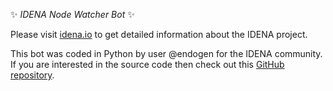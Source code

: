 ✨ *IDENA Node Watcher Bot* ✨  

Please visit [idena.io](http://idena.io) to get detailed information about the IDENA project.  
  
This bot was coded in Python by user @endogen for the IDENA community. If you are interested in the source code then check out this [GitHub repository](https://github.com/Endogen/idena-node-watcher). 